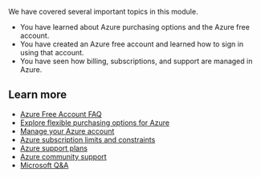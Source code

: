 We have covered several important topics in this module.

- You have learned about Azure purchasing options and the Azure free account.
- You have created an Azure free account and learned how to sign in using that account.
- You have seen how billing, subscriptions, and support are managed in Azure.

## Learn more

- [Azure Free Account FAQ](https://azure.microsoft.com/free/free-account-faq/)
- [Explore flexible purchasing options for Azure](https://azure.microsoft.com/pricing/purchase-options/)
- [Manage your Azure account](https://azure.microsoft.com/account/)
- [Azure subscription limits and constraints](/azure/azure-subscription-service-limits)
- [Azure support plans](https://azure.microsoft.com/support/plans/)
- [Azure community support](https://azure.microsoft.com/support/community/)
- [Microsoft Q&A](/answers/products/azure?product=all)